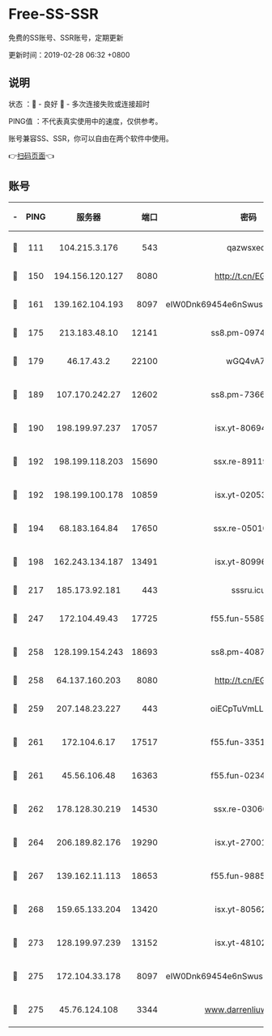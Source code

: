 # Free-SS-SSR

免费的SS账号、SSR账号，定期更新

更新时间：2019-02-28 06:32 +0800

## 说明

状态     ：🙂 - 良好 🙁 - 多次连接失败或连接超时

PING值   ：不代表真实使用中的速度，仅供参考。

账号兼容SS、SSR，你可以自由在两个软件中使用。

👉[扫码页面](https://liesauer.github.io/free-ss-ssr.github.io/)👈

## 账号

|-|PING|服务器|端口|密码|加密方式|区域|
|:----:|:----:|:-----:|-----:|:----:|:----:|:----:|
|🙂|111|104.215.3.176|543|qazwsxedc|aes-256-gcm|JP|
|🙂|150|194.156.120.127|8080|http://t.cn/EGJIyrl|rc4-md5|RU|
|🙂|161|139.162.104.193|8097|eIW0Dnk69454e6nSwuspv9DmS201tQ0D|aes-256-cfb|JP|
|🙂|175|213.183.48.10|12141|ss8.pm-09745210|rc4-md5|RU|
|🙂|179|46.17.43.2|22100|wGQ4vA7D|aes-256-gcm|RU|
|🙂|189|107.170.242.27|12602|ss8.pm-73663499|aes-256-cfb|US|
|🙂|190|198.199.97.237|17057|isx.yt-80694189|aes-256-cfb|US|
|🙂|192|198.199.118.203|15690|ssx.re-89119109|aes-256-cfb|US|
|🙂|192|198.199.100.178|10859|isx.yt-02053139|aes-256-cfb|US|
|🙂|194|68.183.164.84|17650|ssx.re-05010862|aes-256-cfb|US|
|🙂|198|162.243.134.187|13491|isx.yt-80996085|aes-256-cfb|US|
|🙂|217|185.173.92.181|443|sssru.icu|rc4-md5|RU|
|🙂|247|172.104.49.43|17725|f55.fun-55891954|aes-256-cfb|SG|
|🙂|258|128.199.154.243|18693|ss8.pm-40874243|aes-256-cfb|SG|
|🙂|258|64.137.160.203|8080|http://t.cn/EGJIyrl|rc4-md5|CA|
|🙂|259|207.148.23.227|443|oiECpTuVmLLxk4Ts|aes-256-cfb|US|
|🙂|261|172.104.6.17|17517|f55.fun-33516465|aes-256-cfb|US|
|🙂|261|45.56.106.48|16363|f55.fun-02343512|aes-256-cfb|US|
|🙂|262|178.128.30.219|14530|ssx.re-03066448|aes-256-cfb|SG|
|🙂|264|206.189.82.176|19290|isx.yt-27001469|aes-256-cfb|SG|
|🙂|267|139.162.11.113|18653|f55.fun-98859473|aes-256-cfb|SG|
|🙂|268|159.65.133.204|13420|isx.yt-80562416|aes-256-cfb|SG|
|🙂|273|128.199.97.239|13152|isx.yt-48102721|aes-256-cfb|SG|
|🙂|275|172.104.33.178|8097|eIW0Dnk69454e6nSwuspv9DmS201tQ0D|aes-256-cfb|SG|
|🙂|275|45.76.124.108|3344|www.darrenliuwei.com|aes-256-cfb|AU|
